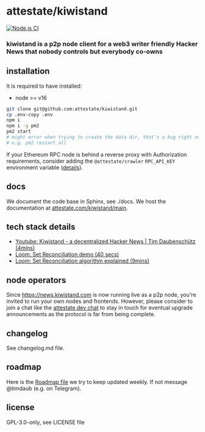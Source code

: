 # attestate/kiwistand

[![Node.js CI](https://github.com/attestate/kiwistand/actions/workflows/node.js.yml/badge.svg)](https://github.com/attestate/kiwistand/actions/workflows/node.js.yml)

### kiwistand is a p2p node client for a web3 writer friendly Hacker News that nobody controls but everybody co-owns

## installation

It is required to have installed:

- node >= v16

```bash
git clone git@github.com:attestate/kiwistand.git
cp .env-copy .env
npm i
npm i -g pm2
pm2 start
# might error when trying to create the data dir, that's a bug right now, just run it again
# e.g. pm2 restart all
```

If your Ethereum RPC node is behind a reverse proxy with Authorization
requirements, consider adding the `@attestate/crawler` `RPC_API_KEY`
environment variable
([details](https://attestate.com/crawler/main/configuration.html#environment-variables)).

## docs

We document the code base in Sphinx, see ./docs. We host the documentation at
[attestate.com/kiwistand/main](https://attestate.com/kiwistand/main/).

## tech stack details

- [Youtube: Kiwistand - a decentralized Hacker News | Tim Daubenschütz (4mins)](https://www.youtube.com/watch?v=WujtU15yAyk)
- [Loom: Set Reconciliation demo (40 secs)](https://www.loom.com/share/abf43323b00547689bf11520f565f4bc)
- [Loom: Set Reconciliation algorithm explained (9mins)](https://www.loom.com/share/2a68f5e22d9843ab99edad2deaed9281)

## node operators

Since https://news.kiwistand.com is now running live as a p2p node, you're
invited to run your own nodes and frontends. However, please consider to join a
chat like the [attestate dev chat](https://t.me/attestate) to stay in touch for
eventual upgrade announcements as the protocol is far from being complete.

## changelog

See changelog.md file.

## roadmap

Here is the [Roadmap file](https://hackmd.io/GtcGsKrlS_-vIFjhxQVw8w) we try to
keep updated weekly. If not message @timdaub (e.g. on Telegram).

## license

GPL-3.0-only, see LICENSE file
